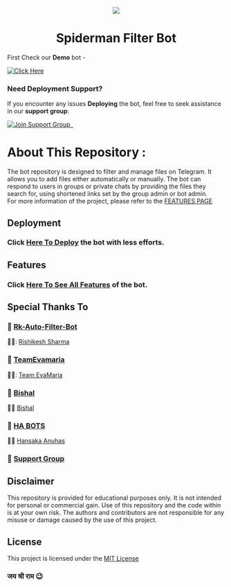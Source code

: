 <p align="center">
  <img src="https://graph.org/file/a5f6da40168d19a3bedb8.jpg">
</p>
<h1 align="center">
  Spiderman Filter Bot
</h1>

First Check our **Demo** bot -

[![Click Here](https://img.shields.io/badge/Demo%20Bot-Click%20Here-blue?style=flat&logo=telegram&labelColor=white&link=https://t.me/hbbotz_supportch)](https://t.me/Nobitafilter_bot)

### Need Deployment Support?

If you encounter any issues **Deploying** the bot, feel free to seek assistance in our **support group**:

[![Join Support Group    ](https://img.shields.io/badge/Join%20Support%20Group-Click%20Here-blue?style=flat&logo=telegram&labelColor=white&link=https://t.me/hbbotz_supportch)](https://t.me/hbbotz_supportch)

# About This Repository :

The bot repository is designed to filter and manage files on Telegram. It allows you to add files either automatically or manually. The bot can respond to users in groups or private chats by providing the files they search for, using shortened links set by the group admin or bot admin.
<br>
For more information of the project, please refer to the [FEATURES PAGE](https://github.com/biisal/biisal-filter-bot/blob/main/readme/FEATURES.md)

## Deployment

### Click [Here To Deploy](https://github.com/biisal/biisal-filter-bot/blob/main/readme/DEPLOYMENT.md) the bot with less efforts.

## Features

### Click [Here To See All Features](https://github.com/biisal/biisal-filter-bot/blob/main/readme/FEATURES.md) of the bot.

## Special Thanks To

### 🔧 [Rk-Auto-Filter-Bot](https://github.com/biisal/rk-Auto-Filter-Bot)

🧑‍💻: [Rishikesh Sharma](https://github.com/Rishikesh-Sharma09)

### 🔧 [TeamEvamaria](https://github.com/EvamariaTG/EvaMaria)

🧑‍💻: [Team EvaMaria](https://t.me/TeamEvamaria)

### 🔧 [Bishal](https://github.com/biisal)

🧑‍💻 [Bishal](https://t.me/Biisal)

### 🔧 [HA BOTS](https://github.com/HA-Bots)

🧑‍💻 [Hansaka Anuhas](https://t.me/Hansaka_Anuhas)

### 🔧 [Support Group](https://t.me/hbbotz_supportch)

## Disclaimer

This repository is provided for educational purposes only. It is not intended for personal or commercial gain. Use of this repository and the code within is at your own risk. The authors and contributors are not responsible for any misuse or damage caused by the use of this project.

## License

This project is licensed under the [MIT License](https://github.com/biisal/biisal-filter-bot/blob/main/LICENSE)

### जय श्री राम 😉
